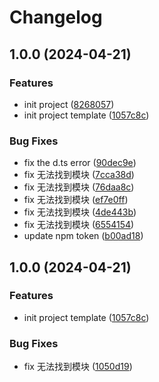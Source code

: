 # Changelog

## 1.0.0 (2024-04-21)


### Features

* init project ([8268057](https://github.com/poechiang/fetchjs/commit/826805781d1f2ddd2eba3f2218211ed846e16756))
* init project template ([1057c8c](https://github.com/poechiang/fetchjs/commit/1057c8c76662c6b25450d107576b98bc228acd67))


### Bug Fixes

* fix the d.ts error ([90dec9e](https://github.com/poechiang/fetchjs/commit/90dec9e221effdf927ebdefa73bc592f4703764b))
* fix 无法找到模块 ([7cca38d](https://github.com/poechiang/fetchjs/commit/7cca38dd1210ecdd3e23d57d3920698b85debfe2))
* fix 无法找到模块 ([76daa8c](https://github.com/poechiang/fetchjs/commit/76daa8c346f8c75705e64bd1567c9a4456289c99))
* fix 无法找到模块 ([ef7e0ff](https://github.com/poechiang/fetchjs/commit/ef7e0ff2f5b5e147a0737174f26741fd2bde103d))
* fix 无法找到模块 ([4de443b](https://github.com/poechiang/fetchjs/commit/4de443b38b43be6cbf2892da3258ff77718915e2))
* fix 无法找到模块 ([6554154](https://github.com/poechiang/fetchjs/commit/655415490aee87e249ee8734a96ad7e47d1abbfb))
* update npm token ([b00ad18](https://github.com/poechiang/fetchjs/commit/b00ad18aed0442658e5bd83b61d94c9bda8b5c20))

## 1.0.0 (2024-04-21)


### Features

* init project template ([1057c8c](https://github.com/poechiang/fetchjs/commit/1057c8c76662c6b25450d107576b98bc228acd67))


### Bug Fixes

* fix 无法找到模块 ([1050d19](https://github.com/poechiang/fetchjs/commit/1050d1927a2c7a2b684b29b04d3765164bdd7993))

